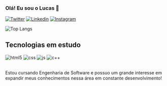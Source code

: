 ### Olá! Eu sou o Lucas 🍛

[![Twitter](https://img.shields.io/badge/Twitter-1DA1F2?style=for-the-badge&logo=twitter&logoColor=white)](https://twitter.com/DevFiddelis)
[![Linkedin](https://img.shields.io/badge/LinkedIn-0077B5?style=for-the-badge&logo=linkedin&logoColor=white)]((https://www.linkedin.com/in/lucas-ruan-fidelis-ferreira-95212a210/)https://www.linkedin.com/in/lucas-ruan-fidelis-ferreira-95212a210/)
[![Instagram](https://img.shields.io/badge/Instagram-E4405F?style=for-the-badge&logo=instagram&logoColor=white)]([https://www.instagram.com/lucasruan.ff/)

![Top Langs](https://github-readme-stats.vercel.app/api/top-langs/?username=Fiddelis&layout=compact&theme=dracula)

## Tecnologias em estudo
<div style="display:inline_block">
  <img align="center" alt="html5" src="https://img.shields.io/badge/HTML5-E34F26?style=for-the-badge&logo=html5&logoColor=white" />
  <img align="center" alt="css" src="https://img.shields.io/badge/CSS3-1572B6?style=for-the-badge&logo=css3&logoColor=white" />
  <img align="center" alt="js" src="https://img.shields.io/badge/JavaScript-F7DF1E?style=for-the-badge&logo=javascript&logoColor=black" />
  <img align="center" alt="c++" src="https://img.shields.io/badge/C%2B%2B-00599C?style=for-the-badge&logo=c%2B%2B&logoColor=white" />
</div></br>

Estou cursando Engenharia de Software e possuo um grande interesse em expandir meus conhecimentos nessa área em constante desenvolvimento!
